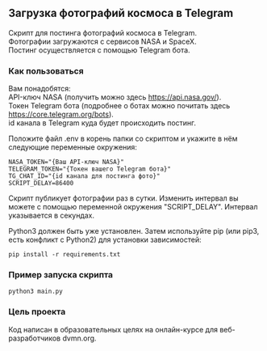 ## Загрузка фотографий космоса в Telegram

Скрипт для постинга фотографий космоса в Telegram.  
Фотографии загружаются с сервисов NASA и SpaceX.  
Постинг осуществляется с помощью Telegram бота.  

### Как пользоваться
Вам понадобятся:  
API-ключ NASA (получить можно здесь https://api.nasa.gov/).  
Токен Telegram бота (подробнее о ботах можно почитать здесь https://core.telegram.org/bots).  
id канала в Telegram куда будет происходить постинг.  

Положите файл .env в корень папки со скриптом и укажите в нём следующие переменные окружения:  
    
    NASA_TOKEN="{Ваш API-ключ NASA}"
    TELEGRAM_TOKEN="{Токен вашего Telegram бота}"
    TG_CHAT_ID="{id канала для постинга фото}"
    SCRIPT_DELAY=86400

Скрипт публикует фотографии раз в сутки. Изменить интервал вы можете с помощью переменной окружения "SCRIPT_DELAY". 
Интервал указывается в секундах.  

Python3 должен быть уже установлен. Затем используйте pip (или pip3, есть конфликт с Python2) для установки зависимостей:

    pip install -r requirements.txt

### Пример запуска скрипта

    python3 main.py

### Цель проекта
Код написан в образовательных целях на онлайн-курсе для веб-разработчиков dvmn.org.